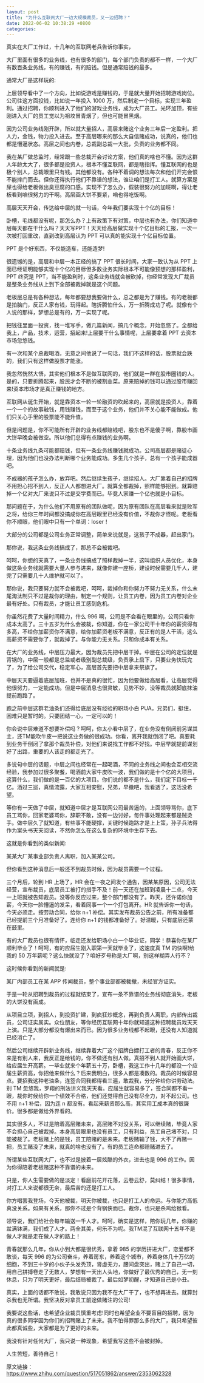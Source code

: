 ```yaml
---
layout: post
title: "为什么互联网大厂一边大规模裁员，又一边招聘？"
date: 2022-06-02 10:38:29 +0800
categories:
---
```

真实在大厂工作过，十几年的互联网老兵告诉你事实，

大厂里面有很多的业务线，也有很多的部门，每个部门负责的都不一样，一个大厂有数百条业务线，有的赚钱，有的赔钱。但是通常赔钱的最多。

通常大厂是这样玩的:

上层领导看中了一个方向，比如说游戏是赚钱的，于是就大量开始招聘游戏岗位。公司往这方面投钱，比如说一年投入 1000 万，然后制定一个目标，实现三年盈利。通过招聘，你顺利进入了他们的游戏业务线，成为大厂员工。光环加顶，有些刚进入大厂的员工觉以为祖坟冒青烟了，但也可能冒黑烟。

因为公司业务线刚开辟，所以就大量招人，高层来赌这个业务三年后一定盈利。把人力，金钱，物力投入进去。至于高层哪来的那么大自信赌成功，说真的，他们也都是懵逼状态。高层之间也内卷，总裁副总裁一大批，负责的业务都不同。

我在某厂做总监时，经常跟一些总裁开会讨论方案，他们真的啥也不懂。因为这群人年龄太大了，很多都是投资人，根本不懂互联网，都是瞎指挥。懂互联网的也是极个别人，总裁眼里只有钱。其他都没有。各种不着调的想法每次和他们开完会恨不能摔门而去。但你还得执行他们不靠谱的想法，谁让咱们是打工人。就算方案是屎也得给老板做出臭豆腐的口感。实现不了怎么办，假装很努力的加班啊，得让老板看到咱很努力的干啊。高层画大饼不要紧，咱也得吃饭啊。

高层天天开会，传达给中层的就一句话，今年我们要实现十个亿的目标！

卧槽，毛线都没有呢，那怎么办？上有政策下有对策，中层也有办法，你们知道中层每天都在干什么吗？天天写PPT！天天给高层做实现十个亿目标的汇报，一次一次被打回重改，直到改到高层认为 PPT 可以真的能实现十个亿目标位置。

PPT 是个好东西，不仅能造车，还能造梦!

很遗憾的是，高层和中层一本正经的搞了 PPT 很长时间，大家一致认为从 PPT 上面已经证明能够实现十个亿的目标但多数业务实际根本不可能像预想的那样盈利，PPT 终究是 PPT，当不能盈利时，这条业务线就会被砍掉，你经常发现大厂裁员是整条业务线从上到下全部被裁掉就是这个问题。

老板层总是有各种想法，每年都要想我要做什么，总之都是为了赚钱。有的老板都是拍脑门，反正人家有钱，玩得起。瞎折腾怕什么，万一折腾成功了呢。就像有个人说的那样，梦想总是有的，万一实现了呢。

把钱往里面一投资，找一堆写手，做几篇新闻，搞几个概念，开始忽悠了。全都给我上，产品，技术，运营，招起来!上层要干什么事情呢，上层要拿着 PPT 去资本市场忽悠钱。

有一次和某个总裁喝酒，无意之间他说了一句话，我们不这样的话，股票就会跌的，我们只有这样做股票才能涨。

我忽然恍然大悟，其实他们根本不是做互联网的，他们就是一群在股市圈钱的人。是的，只要折腾起来，股民才会不断的被割韭菜。原来赔掉的钱可以通过股市赚回来!资本市场才是真正赚钱的地方。

互联网从诞生开始，就是靠资本一轮一轮融资的吹起来的，高层就是投资人，靠着一个一个的故事融钱，用钱赚钱，而至于这个业务，他们并不关心能不能做成。他们只关心手里的股票能不能升值。

但是问题是，你不可能所有开辟的业务线都赔钱吧，股东也不是傻子啊，靠股市画大饼早晚会被做空。所以他们总得有点赚钱的业务啊。

十条业务线九条可能都赔钱，但有一条业务线赚钱就成功。公司高层都是赌徒心理，因为他们也没办法判断哪个业务能成功。多生几个孩子，总有一个孩子能成器吧。

不成器的孩子怎么办，放弃吧。然后继续生孩子，继续招人。大厂靠着自己的招牌不用担心招不到人，反正人人都想进大厂。就算全都裁掉，照样能够招到。就算赔掉一个亿对大厂来说只不过是交学费而已。毕竟人家赚一个亿也就是小目标。

那问题在于，为什么他们不用原有的团队做呢，因为原有团队在高层看来就是败军之将，给你三年时间都没搞成你在高层眼里已经没有价值，不裁你才怪呢。老板看你不顺眼，他们眼中只有一个单词：loser！

大部分的公司都是公司业务正常调整，简单来说就是，这孩子不成器，赶出家门。

那你说，我这条业务线搞成了，那总不会被裁吧。

呵呵，你想的天真了，一条业务线搞成了照样裁掉一半，这叫组织人员优化，本身做这条业务线就需要大量人参与进来，就像你建一座桥，建设时候需要几千人，建完了只需要几十人维护就可以了。

那你说，我只要努力就不会被裁吧，呵呵，裁掉你和你努力不努力无关系，什么末尾淘汰制只不过是裁你的理由，制定一个规则，让员工内卷，因为员工内卷对企业最有好处。只有裁员，才能让员工感到危机。

你虽然花费了大量时间精力，什么 996 啊，公司是不会看在眼里的，公司只看你成本太高了。三十五岁为什么会被裁，你知道，你在一家公司干十年你的薪资得有多高，不给你加薪资你不满意，给你加薪资老板不满意，反正有的是人干活，这么高薪资不需要你了，就裁掉了。与你能力无关系。只和你成本有关系。

在大厂的业务线，中层压力最大，因为裁员先把中层干掉。中层在公司的定位就是背锅的，中层一般都是总监或者级别副总裁级，负责承上启下，只要业务快玩完了，为了给公司交代，稳定军心，高层首先要把中层拿来祭旗了。

中层天天要逼着底层加班，也并不是真的很忙，因为他要做给高层看，让高层觉得他很努力，一定能成功。但是中层消息也很灵敏，见势不妙，没等裁员就脚底抹油提前跑路了。

跑之前中层这群老油条们还得给底层没有经验的职场小白 PUA，兄弟们，挺住，困难只是暂时的。只要团结一心，一定可以的！

你会说中层难道不想要补偿吗？呵呵，你太小看中层了，在业务没有倒闭前另谋其主，还TM能吹牛皮一把说这业务做的很成功。你看，离开我就倒闭了吧。真要耗到业务干倒闭了拿那个裁员补偿，对他们来说找工作都不好找。中层早就提前谋划好了出路，重要的人该走的都走光了。

多说句中层的话题，中层之间也经常在一起喝酒，不同的业务线之间也会互相交流经验，我参加过很多聚餐，喝酒前大家牛皮吹一波，我们做的是十个亿的大项目，这算什么，我们做的是一百亿的大项目。你们说的都不是什么，我们定下目标一千亿。酒过三巡，真情流露，大家互相安慰，兄弟，早撤吧，我看透了，这活没希望。

等你有一天做了中层，就知道中层才是互联网公司最苦逼的，上面领导骂你，底下员工骂你，回家老婆骂你，辞职不敢，没有一边讨好，每件事处理起来都是贼烫手。做中层久了就知道，有些事不能硬撑，关键时候跑路才是上上策，孙子兵法得作为案头书天天阅读，不然你怎么在这么复杂的环境中生存下去。

这就是你看到的类似新闻:

某某大厂某事业部负责人离职，加入某某公司。

但你看到这种消息后一般还不到裁员时候，因为裁员需要一个过程。

三个月后，轮到 HR 上场了，HR 会在一夜之间发个通告，因某某原因，公司无法经营，宣布裁员，底层员工被打的措手不及！前一天还在加班到凌晨十二点，今天一上班就被告知裁员。没等你反应过来，整个部门都没有了。昨天，还许诺你加薪，今天你一脸懵逼的发呆，看着同事一个一个打包离开。HR 就告诉你一句话，今天必须走。按劳动合同，给你 n+1 补偿。其实发布裁员公告之前，所有准备都已经提前三个月准备好了。连给你 n+1 的钱都准备好了。好温暖，只有底层还蒙在鼓里。

有的大厂裁员也很有情怀，临走还发给职场小白一个毕业证，同学！恭喜你在某厂顺利毕业了！呵呵，有的应届生刚入职第一天就毕业了，这速度真 TM 的快啊!给我的 50 万年薪呢？这么快就没了？咱好歹号称是大厂啊，别这样糊弄人行不？

这时候你看到的新闻就是:

某厂内部员工在某 APP 传闻裁员，整个事业部都被裁撤，未经官方证实。

于是一轮从招聘到裁员的过程就结束了，宣布一条不靠谱的业务线彻底消失，老板的大饼没有画成。

从项目立项，到招人，到投资扩建，到疯狂炒概念，再到负责人离职，内部传出裁员，公司证实属实。众位朋友，等你经历互联网十年你就知道这种招聘裁员戏天天上演。只是大部分都没有爆出来而已。因为很多业务线都不起眼，还没有人知道就已经消亡了。

然后公司继续开辟新业务线，继续靠着大厂这个招牌白嫖打工者的青春，反正你不来是有别人来，我反正是给钱的，你不做还有别人做。真招不到人就开始画大饼，给应届生开高薪。一毕业就来个年薪五十万，卧槽，我这工作十几年的都没一个应届生薪资高，你招他来做什么？后来我明白，很多人都是凑数的。裁员的时候容易点。要招我这种老油条，连签合同我都得看三遍，敢裁我，分分钟给你讲劳动法。别 TM 忽悠我，罗翔的刑法讲义我天天看。应届生就容易多了，签合同都不看一眼，裁你时候给你一个绩效不合格，他们还觉得自己没有尽全力，对不起公司。也不用 n+1 补偿，因为连 n 都没有。看起来薪资那么高，其实用工成本真的很廉价。很多都是做给外界看的。

其实很多人，不过是陪着高层赌未来，高层赌不对没关系，可以继续赌，毕竟人家不会担心自己被裁掉。本身高层眼里也没有员工，只有利益，员工自己堵不对，只能被裁了。老板赌上的是钱，员工陪赌的是未来。老板赌输了钱，大不了再赌一把，员工赌没了未来，就真的啥也没有了。有的员工连命都赔赌进去了。

所谓某些互联网大厂，也不过是披着一层炫酷的外衣，进去也是 996 的工作。因为你得陪着老板赌这种不靠谱的未来。

只是，你人生需要做的是淡定！看庭前花开花落，云卷云舒，莫纠结！很多事情，对打工人来说都很无奈，最后苦的还是打工人。

你方唱罢我登场，今天他被裁，明天你被裁，也只是打工人的命运。与你能力高低真没关系。如果有关系，那你不过是个背锅侠而已。裁你，也只是杀鸡给猴看。

领导说，我们给社会每年输送一千人才。呵呵，确实是这样，陪你玩几年，你赚的盆满钵满，我们成了人才。两全其美，何乐不为呢。我TM混了互联网十五年不是做人才就是走在做人才的路上！

青春就那么几年，你从小到大都是很优秀，拿着 985 的学历拼进大厂，恋爱都不敢谈，每天 996 的为公司奋斗，养着房东，养着这个城市，养着身体几十万亿的细胞，不到三十岁的小伙子头发秃顶，肾虚无力，腰间盘突出，赌上了自己一切，用自己拼搏卷走了无数人，梦想有一天出人头地，你做好了最优秀的自己，无一刻休息，只为了明天更好，最后结局被裁了。最后如梦初醒，才知道自己是小丑。

真实，上面的话都不敢说，我敢说只因为我不在大厂干了，也不想再进去。就算封杀我也无所谓。我坚决反对拿员工前途做赌注的公司!

我要说这些话，也希望企业裁员慎重考虑!同时也希望企业不要盲目的招聘，因为真的很多同学因为你们的招聘赌上了未来。我不怕得罪那么多的大厂，我只希望彼此都真诚些，大家都是为了更好的未来。

我没有针对任何大厂，我只说一种现象，希望我写这些不会被封掉。

人生苦短，善待自己！


原文链接：https://www.zhihu.com/question/517051862/answer/2353062328